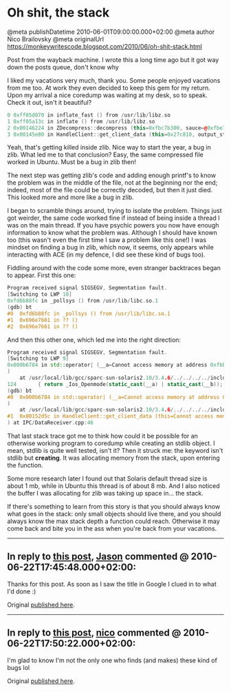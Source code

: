 # Oh shit, the stack

@meta publishDatetime 2010-06-01T09:00:00.000+02:00
@meta author Nico Brailovsky
@meta originalUrl https://monkeywritescode.blogspot.com/2010/06/oh-shit-stack.html

Post from the wayback machine. I wrote this a long time ago but it got way down the posts queue, don't know why

I liked my vacations very much, thank you. Some people enjoyed vacations from me too. At work they even decided to keep this gem for my return. Upon my arrival a nice coredump was waiting at my desk, so to speak. Check it out, isn't it beautiful?

```c++
0 0xff05d070 in inflate_fast () from /usr/lib/libz.so
1 0xff05a13c in inflate () from /usr/lib/libz.so
2 0x00146224 in ZDecompress::decompress (this=0xfbc7b300, sauce=@0xfbe7b740, dest=@0x27c910) at Compressor.h:134
3 0x00145e80 in HandleClient::get_client_data (this=0x27c810, output_stream=0x27c910) at IPC/DataReceiver.cpp:54
```

Yeah, that's getting killed inside zlib. Nice way to start the year, a bug in zlib. What led me to that conclusion? Easy, the same compressed file worked in Ubuntu. Must be a bug in zlib then!

The next step was getting zlib's code and adding enough printf's to know the problem was in the middle of the file, not at the beginning nor the end; indeed, most of the file could be correctly decoded, but then it just died. This looked more and more like a bug in zlib.

I began to scramble things around, trying to isolate the problem. Things just got weirder, the same code worked fine if instead of being inside a thread I was on the main thread. If you have psychic powers you now have enough information to know what the problem was. Although I should have known too (this wasn't even the first time I saw a problem like this one!) I was mindset on finding a bug in zlib, which now, it seems, only appears while interacting with ACE (in my defence, I did see these kind of bugs too).

Fiddling around with the code some more, even stranger backtraces began to appear. First this one:

```c++
Program received signal SIGSEGV, Segmentation fault.
[Switching to LWP 10]
0xfd6b88fc in _pollsys () from /usr/lib/libc.so.1
(gdb) bt
#0  0xfd6b88fc in _pollsys () from /usr/lib/libc.so.1
#1  0x696e7661 in ?? ()
#2  0x696e7661 in ?? ()
```

And then this other one, which led me into the right direction:

```c++
Program received signal SIGSEGV, Segmentation fault.
[Switching to LWP 9]
0x000b6784 in std::operator| (__a=Cannot access memory at address 0xfbb7b094
)
    at /usr/local/lib/gcc/sparc-sun-solaris2.10/3.4.6/../../../../include/c++/3.4.6/bits/ios_base.h:124
124       { return _Ios_Openmode(static_cast(__a) | static_cast(__b)); }
(gdb) bt
#0  0x000b6784 in std::operator| (__a=Cannot access memory at address 0xfbb7b094
)
    at /usr/local/lib/gcc/sparc-sun-solaris2.10/3.4.6/../../../../include/c++/3.4.6/bits/ios_base.h:124
#1  0x00152d5c in HandleClient::get_client_data (this=Cannot access memory at address 0xfbb7b088
) at IPC/DataReceiver.cpp:46
```

That last stack trace got me to think how could it be possible for an otherwise working program to coredump while creating an stdlib object. I mean, stdlib is quite well tested, isn't it? Then it struck me: the keyword isn't stdlib but **creating**. It was allocating memory from the stack, upon entering the function.

Some more research later I found out that Solaris default thread size is about 1 mb, while in Ubuntu this thread is of about 8 mb. And I also noticed the buffer I was allocating for zlib was taking up space in... the stack.

If there's something to learn from this story is that you should always know what goes in the stack: only small objects should live there, and you should always know the max stack depth a function could reach. Otherwise it may come back and bite you in the ass when you're back from your vacations.


---
## In reply to [this post](), [Jason]() commented @ 2010-06-22T17:45:48.000+02:00:

Thanks for this post. As soon as I saw the title in Google I clued in to what I'd done :)

Original [published here](/md_blog/2010/0601_Ohshitthestack.md).

---
## In reply to [this post](), [nico](/md_blog/youfoundadeadlink.md) commented @ 2010-06-22T17:50:22.000+02:00:

I'm glad to know I'm not the only one who finds (and makes) these kind of bugs lol

Original [published here](/md_blog/2010/0601_Ohshitthestack.md).
